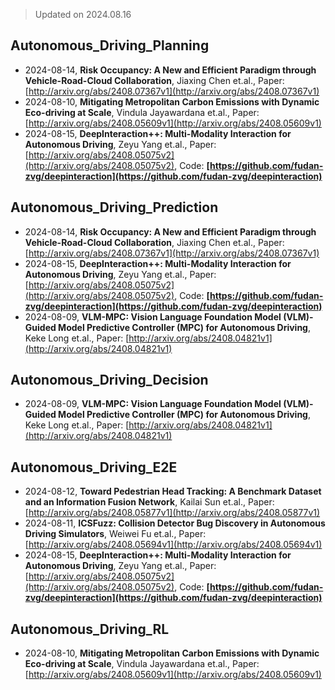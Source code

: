 > Updated on 2024.08.16

## Autonomous_Driving_Planning

- 2024-08-14, **Risk Occupancy: A New and Efficient Paradigm through Vehicle-Road-Cloud Collaboration**, Jiaxing Chen et.al., Paper: [http://arxiv.org/abs/2408.07367v1](http://arxiv.org/abs/2408.07367v1)
- 2024-08-10, **Mitigating Metropolitan Carbon Emissions with Dynamic Eco-driving at Scale**, Vindula Jayawardana et.al., Paper: [http://arxiv.org/abs/2408.05609v1](http://arxiv.org/abs/2408.05609v1)
- 2024-08-15, **DeepInteraction++: Multi-Modality Interaction for Autonomous Driving**, Zeyu Yang et.al., Paper: [http://arxiv.org/abs/2408.05075v2](http://arxiv.org/abs/2408.05075v2), Code: **[https://github.com/fudan-zvg/deepinteraction](https://github.com/fudan-zvg/deepinteraction)**

## Autonomous_Driving_Prediction

- 2024-08-14, **Risk Occupancy: A New and Efficient Paradigm through Vehicle-Road-Cloud Collaboration**, Jiaxing Chen et.al., Paper: [http://arxiv.org/abs/2408.07367v1](http://arxiv.org/abs/2408.07367v1)
- 2024-08-15, **DeepInteraction++: Multi-Modality Interaction for Autonomous Driving**, Zeyu Yang et.al., Paper: [http://arxiv.org/abs/2408.05075v2](http://arxiv.org/abs/2408.05075v2), Code: **[https://github.com/fudan-zvg/deepinteraction](https://github.com/fudan-zvg/deepinteraction)**
- 2024-08-09, **VLM-MPC: Vision Language Foundation Model (VLM)-Guided Model Predictive Controller (MPC) for Autonomous Driving**, Keke Long et.al., Paper: [http://arxiv.org/abs/2408.04821v1](http://arxiv.org/abs/2408.04821v1)

## Autonomous_Driving_Decision

- 2024-08-09, **VLM-MPC: Vision Language Foundation Model (VLM)-Guided Model Predictive Controller (MPC) for Autonomous Driving**, Keke Long et.al., Paper: [http://arxiv.org/abs/2408.04821v1](http://arxiv.org/abs/2408.04821v1)

## Autonomous_Driving_E2E

- 2024-08-12, **Toward Pedestrian Head Tracking: A Benchmark Dataset and an Information Fusion Network**, Kailai Sun et.al., Paper: [http://arxiv.org/abs/2408.05877v1](http://arxiv.org/abs/2408.05877v1)
- 2024-08-11, **ICSFuzz: Collision Detector Bug Discovery in Autonomous Driving Simulators**, Weiwei Fu et.al., Paper: [http://arxiv.org/abs/2408.05694v1](http://arxiv.org/abs/2408.05694v1)
- 2024-08-15, **DeepInteraction++: Multi-Modality Interaction for Autonomous Driving**, Zeyu Yang et.al., Paper: [http://arxiv.org/abs/2408.05075v2](http://arxiv.org/abs/2408.05075v2), Code: **[https://github.com/fudan-zvg/deepinteraction](https://github.com/fudan-zvg/deepinteraction)**

## Autonomous_Driving_RL

- 2024-08-10, **Mitigating Metropolitan Carbon Emissions with Dynamic Eco-driving at Scale**, Vindula Jayawardana et.al., Paper: [http://arxiv.org/abs/2408.05609v1](http://arxiv.org/abs/2408.05609v1)

